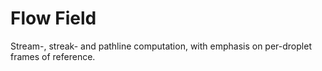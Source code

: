 # Flow Field

Stream-, streak- and pathline computation, with emphasis on per-droplet frames of reference.

